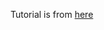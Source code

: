 Tutorial is from [here](https://console.cloud.google.com/vertex-ai/studio/prompt-gallery/Image%20question%20answering)
